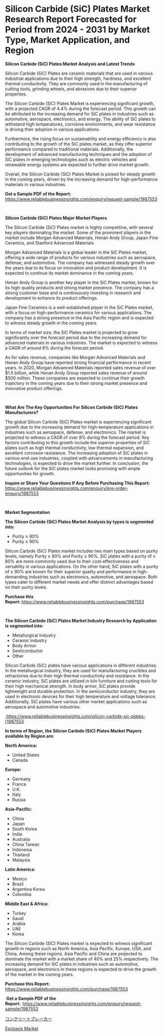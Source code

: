 <p><h1>Silicon Carbide (SiC) Plates Market Research Report Forecasted for Period from 2024 -  2031 by Market Type, Market Application, and Region</h1></p><p><strong>Silicon Carbide (SiC) Plates Market Analysis and Latest Trends</strong></p>
<p><p>Silicon Carbide (SiC) Plates are ceramic materials that are used in various industrial applications due to their high strength, hardness, and excellent thermal conductivity. They are commonly used in the manufacturing of cutting tools, grinding wheels, and abrasives due to their superior properties.</p><p>The Silicon Carbide (SiC) Plates Market is experiencing significant growth, with a projected CAGR of 4.4% during the forecast period. This growth can be attributed to the increasing demand for SiC plates in industries such as automotive, aerospace, electronics, and energy. The ability of SiC plates to withstand high temperatures, corrosive environments, and wear resistance is driving their adoption in various applications.</p><p>Furthermore, the rising focus on sustainability and energy efficiency is also contributing to the growth of the SiC plates market, as they offer superior performance compared to traditional materials. Additionally, the development of advanced manufacturing techniques and the adoption of SiC plates in emerging technologies such as electric vehicles and renewable energy systems are expected to further drive market growth.</p><p>Overall, the Silicon Carbide (SiC) Plates Market is poised for steady growth in the coming years, driven by the increasing demand for high-performance materials in various industries.</p></p>
<p><strong>Get a Sample PDF of the Report:&nbsp;</strong> <a href="https://www.reliablebusinessinsights.com/enquiry/request-sample/1987553">https://www.reliablebusinessinsights.com/enquiry/request-sample/1987553</a></p>
<p>&nbsp;</p>
<p><strong>Silicon Carbide (SiC) Plates Major Market Players</strong></p>
<p><p>The Silicon Carbide (SiC) Plates market is highly competitive, with several key players dominating the market. Some of the prominent players in the market include Morgan Advanced Materials, Henan Andy Group, Japan Fine Ceramics, and Stanford Advanced Materials.</p><p>Morgan Advanced Materials is a global leader in the SiC Plates market, offering a wide range of products for various industries such as aerospace, defense, and automotive. The company has witnessed steady growth over the years due to its focus on innovation and product development. It is expected to continue its market dominance in the coming years.</p><p>Henan Andy Group is another key player in the SiC Plates market, known for its high-quality products and strong market presence. The company has a strong customer base and is continuously investing in research and development to enhance its product offerings.</p><p>Japan Fine Ceramics is a well-established player in the SiC Plates market, with a focus on high-performance ceramics for various applications. The company has a strong presence in the Asia Pacific region and is expected to witness steady growth in the coming years.</p><p>In terms of market size, the SiC Plates market is projected to grow significantly over the forecast period due to the increasing demand for advanced materials in various industries. The market is expected to witness a CAGR of around 8% during the forecast period.</p><p>As for sales revenue, companies like Morgan Advanced Materials and Henan Andy Group have reported strong financial performance in recent years. In 2020, Morgan Advanced Materials reported sales revenue of over $1.5 billion, while Henan Andy Group reported sales revenue of around $500 million. These companies are expected to continue their growth trajectory in the coming years due to their strong market presence and innovative product offerings.</p></p>
<p>&nbsp;</p>
<p><strong>What Are The Key Opportunities For Silicon Carbide (SiC) Plates Manufacturers?</strong></p>
<p><p>The global Silicon Carbide (SiC) Plates market is experiencing significant growth due to the increasing demand for high-temperature applications in industries such as aerospace, defense, and electronics. The market is projected to witness a CAGR of over 8% during the forecast period. Key factors contributing to this growth include the superior properties of SiC plates such as high thermal conductivity, low thermal expansion, and excellent corrosion resistance. The increasing adoption of SiC plates in various end-use industries, coupled with advancements in manufacturing technologies, is expected to drive the market further. In conclusion, the future outlook for the SiC plates market looks promising with ample opportunities for growth.</p></p>
<p><strong>Inquire or Share Your Questions If Any Before Purchasing This Report:</strong> <a href="https://www.reliablebusinessinsights.com/enquiry/pre-order-enquiry/1987553">https://www.reliablebusinessinsights.com/enquiry/pre-order-enquiry/1987553</a></p>
<p>&nbsp;</p>
<p><strong>Market Segmentation</strong></p>
<p><strong>The Silicon Carbide (SiC) Plates Market Analysis by types is segmented into:</strong></p>
<p><ul><li>Purity ≥ 80%</li><li>Purity ≥ 90%</li></ul></p>
<p><p>Silicon Carbide (SiC) Plates market includes two main types based on purity levels, namely Purity ≥ 80% and Purity ≥ 90%. SiC plates with a purity of ≥ 80% are more commonly used due to their cost-effectiveness and versatility in various applications. On the other hand, SiC plates with a purity of ≥ 90% are known for their superior quality and performance in high-demanding industries such as electronics, automotive, and aerospace. Both types cater to different market needs and offer distinct advantages based on their purity levels.</p></p>
<p><strong>Purchase this Report:&nbsp;</strong><a href="https://www.reliablebusinessinsights.com/purchase/1987553">https://www.reliablebusinessinsights.com/purchase/1987553</a></p>
<p>&nbsp;</p>
<p><strong>The Silicon Carbide (SiC) Plates Market Industry Research by Application is segmented into:</strong></p>
<p><ul><li>Metallurgical Industry</li><li>Ceramic Industry</li><li>Body Armor</li><li>Semiconductor</li><li>Other</li></ul></p>
<p><p>Silicon Carbide (SiC) plates have various applications in different industries. In the metallurgical industry, they are used for manufacturing crucibles and refractories due to their high thermal conductivity and resistance. In the ceramic industry, SiC plates are utilized in kiln furniture and cutting tools for their high mechanical strength. In body armor, SiC plates provide lightweight and durable protection. In the semiconductor industry, they are used in electronic devices for their high temperature and voltage tolerance. Additionally, SiC plates have various other market applications such as aerospace and automotive industries.</p></p>
<p><a href="https://www.reliablebusinessinsights.com/silicon-carbide-sic-plates-r1987553">&nbsp;https://www.reliablebusinessinsights.com/silicon-carbide-sic-plates-r1987553</a></p>
<p><strong>In terms of Region, the Silicon Carbide (SiC) Plates Market Players available by Region are:</strong></p>
<p>
    <p> <strong> North America: </strong>
        <ul>
            <li>United States</li>
            <li>Canada</li>
        </ul>
        </p> 
    <p> <strong> Europe: </strong>
        <ul>
            <li>Germany</li>
            <li>France</li>
            <li>U.K.</li>
            <li>Italy</li>
            <li>Russia</li>
        </ul>
        </p> 
    <p> <strong> Asia-Pacific: </strong>
        <ul>
            <li>China</li>
            <li>Japan</li>
            <li>South Korea</li>
            <li>India</li>
            <li>Australia</li>
            <li>China Taiwan</li>
            <li>Indonesia</li>
            <li>Thailand</li>
            <li>Malaysia</li>
        </ul>
        </p> 
    <p> <strong> Latin America: </strong>
        <ul>
            <li>Mexico</li>
            <li>Brazil</li>
            <li>Argentina Korea</li>
            <li>Colombia</li>
        </ul>
        </p> 
    <p> <strong> Middle East & Africa: </strong>
        <ul>
            <li>Turkey</li>
            <li>Saudi</li>
            <li>Arabia</li>
            <li>UAE</li>
            <li>Korea</li>
        </ul>
    </p>
    </p>
<p><p>The Silicon Carbide (SiC) Plates market is expected to witness significant growth in regions such as North America, Asia Pacific, Europe, USA, and China. Among these regions, Asia Pacific and China are projected to dominate the market with a market share of 40% and 25% respectively. The increasing demand for SiC plates in industries such as automotive, aerospace, and electronics in these regions is expected to drive the growth of the market in the coming years.</p></p>
<p><strong>Purchase this Report: </strong><a href="https://www.reliablebusinessinsights.com/purchase/1987553">https://www.reliablebusinessinsights.com/purchase/1987553</a></p>
<p>&nbsp;<strong>Get a Sample PDF of the Report:&nbsp;&nbsp;</strong><a href="https://www.reliablebusinessinsights.com/enquiry/request-sample/1987553">https://www.reliablebusinessinsights.com/enquiry/request-sample/1987553</a></p>
<p><strong></strong></p>
<p><p><a href="https://github.com/ycmtqqhvk3273/Market-Research-Report-List-3/blob/main/36894835481.md">コンクリートブレーカー</a></p><p><a href="https://issuu.com/reportprime-2/docs/epistaxis-market-size-2030.pptx">Epistaxis Market</a></p></p>